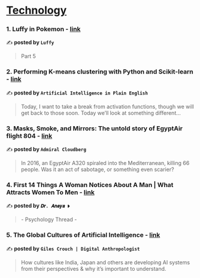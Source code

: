 
<h1><a href=https://medium.com/tag/technology/recommended target="_blank" rel="noopener noreferrer">Technology</a></h1>
<h3>1. Luffy in Pokemon - <a href="https://medium.com/@mfayazahamed2000/luffy-in-pokemon-30911e5206f2" target="_blank" rel="noopener noreferrer">link</a></h3>

✍️ **posted by `Luffy`**

<blockquote>Part 5</blockquote>

<h3>2. Performing K-means clustering with Python and Scikit-learn - <a href="https://medium.com/ai-in-plain-english/performing-k-means-clustering-with-python-and-scikit-learn-f2f833841f69" target="_blank" rel="noopener noreferrer">link</a></h3>

✍️ **posted by `Artificial Intelligence in Plain English`**

<blockquote>Today, I want to take a break from activation functions, though we will get back to those soon. Today we’ll look at something different…</blockquote>

<h3>3. Masks, Smoke, and Mirrors: The untold story of EgyptAir flight 804 - <a href="https://medium.com/@admiralcloudberg/masks-smoke-and-mirrors-the-untold-story-of-egyptair-flight-804-42c788fcac2d" target="_blank" rel="noopener noreferrer">link</a></h3>

✍️ **posted by `Admiral Cloudberg`**

<blockquote>In 2016, an EgyptAir A320 spiraled into the Mediterranean, killing 66 people. Was it an act of sabotage, or something even scarier?</blockquote>

<h3>4. First 14 Things A Woman Notices About A Man | What Attracts Women To Men - <a href="https://medium.com/@OG_Anaya_/first-14-things-a-woman-notices-about-a-man-what-attracts-women-to-men-5445af83f7d8" target="_blank" rel="noopener noreferrer">link</a></h3>

✍️ **posted by `𝑫𝒓. 𝑨𝒏𝒂𝒚𝒂 ❥`**

<blockquote>- Psychology Thread -</blockquote>

<h3>5. The Global Cultures of Artificial Intelligence - <a href="https://medium.com/@gilescrouch/the-global-cultures-of-artificial-intelligence-2cc60a6ffcc6" target="_blank" rel="noopener noreferrer">link</a></h3>

✍️ **posted by `Giles Crouch | Digital Anthropologist`**

<blockquote>How cultures like India, Japan and others are developing AI systems from their perspectives & why it’s important to understand.</blockquote>

